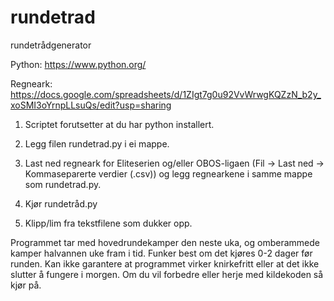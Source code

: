 # rundetrad
rundetrådgenerator

Python: 
https://www.python.org/

Regneark: 
https://docs.google.com/spreadsheets/d/1ZIgt7g0u92VvWrwgKQZzN_b2y_xoSMI3oYrnpLLsuQs/edit?usp=sharing

1. Scriptet forutsetter at du har python installert.

2. Legg filen rundetrad.py i ei mappe.

3. Last ned regneark for Eliteserien og/eller OBOS-ligaen (Fil -> Last ned -> Kommaseparerte verdier (.csv))
   og legg regnearkene i samme mappe som rundetrad.py.
   
4. Kjør rundetråd.py

5. Klipp/lim fra tekstfilene som dukker opp.

Programmet tar med hovedrundekamper den neste uka, og omberammede kamper halvannen uke fram i tid. Funker best om det kjøres 0-2 dager før runden.
Kan ikke garantere at programmet virker knirkefritt eller at det ikke slutter å fungere i morgen. 
Om du vil forbedre eller herje med kildekoden så kjør på.
